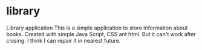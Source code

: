 # library
Library application
This is a simple application to store information about books.
Created with simple Java Script, CSS ant html.
But it can't work after closing. I think I can repair it in nearest future.

